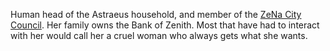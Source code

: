 Human head of the Astraeus household, and member of the [ZeNa City Council](IPoK%20Wiki/Organizations/ZeNa/ZeNa%20City%20Council.md). Her family owns the Bank of Zenith. Most that have had to interact with her would call her a cruel woman who always gets what she wants.